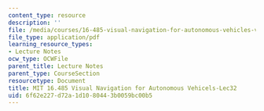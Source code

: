 ```yaml
---
content_type: resource
description: ''
file: /media/courses/16-485-visual-navigation-for-autonomous-vehicles-vnav-fall-2020/6f62e227d72a1d1080443b0059bc00b5_MIT16_485F20_lec32.pdf
file_type: application/pdf
learning_resource_types:
- Lecture Notes
ocw_type: OCWFile
parent_title: Lecture Notes
parent_type: CourseSection
resourcetype: Document
title: MIT 16.485 Visual Navigation for Autonomous Vehicels-Lec32
uid: 6f62e227-d72a-1d10-8044-3b0059bc00b5
---
```

